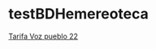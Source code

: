# testBDHemereoteca

<a href="https://psreyes.github.io/testBDHemereoteca/Tarifa_22.pdf">Tarifa Voz pueblo 22</a>
